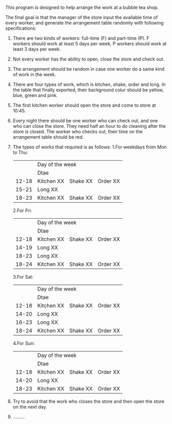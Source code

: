 This program is designed to help arrange the work at a bubble tea shop.

The final goal is that the manager of the store input the available time of every worker, 
and generate the arrangement table randomly with following specifications:
1. There are two kinds of workers: full-time (F) and part-time (P). F workers should work at least 5 days per week, P 
  workers should work at least 3 days per week.

2. Not every worker has the ability to open, close the store and check out.

3. The arrangement should be random in case one worker do a same kind of work in the week.

4. There are four types of work, which is kitchen, shake, order and long. In the table that finally exported, their background colur should be yellow, blue, green and pink.

5. The first kitchen worker should open the store and come to store at 10:45.

6. Every night there should be one worker who can check out, and one who can close the store. They need half an hour to do cleaning after the store is closed. The worker who checks out, their time on the arrangement table should be red.

7. The types of works that required is as follows:
    1.For weekdays from Mon to Thu:

    <table>
      <tr>
        <td rowspan="2"></td>
        <td colspan="3">Day of the week</td>
      </tr>
      <tr>
        <td colspan="3">Dtae</td>
      </tr>
      <tr>
        <td> 12-18 </td>
        <td> Kitchen XX </td>
        <td> Shake XX </td>
        <td> Order XX </td>
      </tr>
      <tr>
        <td> 15-21 </td>
        <td colspan="3">Long XX </td>
      </tr>
      <tr>
        <td> 18-23 </td>
        <td> Kitchen XX </td>
        <td> Shake XX </td>
        <td> Order XX </td>
      </tr>
    </table>

    2.For Fri:

    <table>
      <tr>
        <td rowspan="2"></td>
        <td colspan="3">Day of the week</td>
      </tr>
      <tr>
        <td colspan="3">Dtae</td>
      </tr>
      <tr>
        <td> 12-18 </td>
        <td> Kitchen XX </td>
        <td> Shake XX </td>
        <td> Order XX </td>
      </tr>
      <tr>
        <td> 14-19 </td>
        <td colspan="3">Long XX </td>
      </tr>
      <tr>
        <td> 18-23 </td>
        <td colspan="3">Long XX </td>
      </tr>
      <tr>
        <td> 18-24 </td>
        <td> Kitchen XX </td>
        <td> Shake XX </td>
        <td> Order XX </td>
      </tr>
    </table>

    3.For Sat:

    <table>
      <tr>
        <td rowspan="2"></td>
        <td colspan="3">Day of the week</td>
      </tr>
      <tr>
        <td colspan="3">Dtae</td>
      </tr>
      <tr>
        <td> 12-18 </td>
        <td> Kitchen XX </td>
        <td> Shake XX </td>
        <td> Order XX </td>
      </tr>
      <tr>
        <td> 14-20 </td>
        <td colspan="3">Long XX </td>
      </tr>
      <tr>
        <td> 16-23 </td>
        <td colspan="3">Long XX </td>
      </tr>
      <tr>
        <td> 18-24 </td>
        <td> Kitchen XX </td>
        <td> Shake XX </td>
        <td> Order XX </td>
      </tr>
    </table>

    4.For Sun:

    <table>
      <tr>
        <td rowspan="2"></td>
        <td colspan="3">Day of the week</td>
      </tr>
      <tr>
        <td colspan="3">Dtae</td>
      </tr>
      <tr>
        <td> 12-18 </td>
        <td> Kitchen XX </td>
        <td> Shake XX </td>
        <td> Order XX </td>
      </tr>
      <tr>
        <td> 14-20 </td>
        <td colspan="3">Long XX </td>
      </tr>
      <tr>
        <td> 18-23 </td>
        <td> Kitchen XX </td>
        <td> Shake XX </td>
        <td> Order XX </td>
      </tr>
    </table>

8. Try to avoid that the work who closes the store and then open the store on the next day.
9. .........

